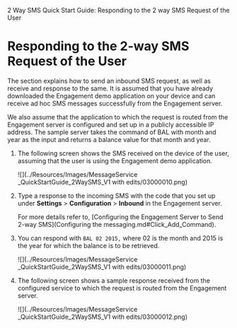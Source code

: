                           

2 Way SMS Quick Start Guide: Responding to the 2 way SMS Request of the User

Responding to the 2-way SMS Request of the User
===============================================

The section explains how to send an inbound SMS request, as well as receive and response to the same. It is assumed that you have already downloaded the Engagement demo application on your device and can receive ad hoc SMS messages successfully from the Engagement server.

We also assume that the application to which the request is routed from the Engagement server is configured and set up in a publicly accessible IP address. The sample server takes the command of BAL with month and year as the input and returns a balance value for that month and year.

1.  The following screen shows the SMS received on the device of the user, assuming that the user is using the Engagement demo application.
    
    ![](../Resources/Images/MessageService _QuickStartGuide_2WaySMS_V1 with edits/03000010.png)
    

2.  Type a response to the incoming SMS with the code that you set up under **Settings** > **Configuration** > **Inbound** in the Engagement server.
    
    For more details refer to, [Configuring the Engagement Server to Send 2-way SMS](Configuring the messaging.md#Click_Add_Command).
    
3.  You can respond with `BAL 02 2015,` where 02 is the month and 2015 is the year for which the balance is to be retrieved.
    
    ![](../Resources/Images/MessageService _QuickStartGuide_2WaySMS_V1 with edits/03000011.png)
    

3.  The following screen shows a sample response received from the configured service to which the request is routed from the Engagement server.
    
    ![](../Resources/Images/MessageService _QuickStartGuide_2WaySMS_V1 with edits/03000012.png)

